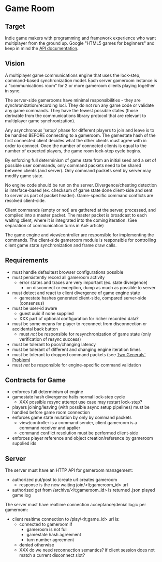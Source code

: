 # Game Room

## Target

Indie game makers with programming and framework experience who want multiplayer from the ground up.
Google "HTML5 games for beginners" and keep in mind the [API documentation](gameroom/client.md).

## Vision

A multiplayer game communications engine that uses the lock-step, command-based synchronization model.
Each server gameroom instance is a "communications room" for 2 or more gameroom clients playing together in sync.

The server-side gamerooms have minimal responsibilities - they are synchronization/recording loci.
They do not run any game code or validate any game commands.
They have the fewest possible states (those derivable from the communications library protocol that are relevant to multiplayer game synchronization).

Any asynchronous 'setup' phase for different players to join and leave is to be handled BEFORE connecting to a gameroom.
The gamestate hash of the first connected client decides what the other clients must agree with in order to connect.
Once the number of connected clients is equal to the number of expected players, the game room lock-step cycle begins.

By enforcing full determinism of game state from an initial seed and a set of possible user commands, only command packets need to be shared between clients (and server).
Only command packets sent by server may modify game state.

No engine code should be run on the server.
Divergence/cheating detection is interface-based (ex. checksum of game state done client-side and sent to server as part of packet header).
Game-specific command conflicts are resolved client-side.

Client commands (empty or not) are gathered at the server, processed, and compiled into a master packet.
The master packet is broadcast to each waiting client, where it is integrated into the coming iteration. (See separation of communication turns in AoE article)

The game engine and view/controller are responsible for implementing the commands.
The client-side gameroom module is responsible for controlling client game state synchronization and frame draw calls.

## Requirements

- must handle defaultest browser configurations possible
- must persistently record all gameroom activity
    - error states and traces are very important (ex. state divergence)
        - on disconnect or exception, dump as much as possible to server
- must detect and react to client divergence of game engine state
    - gamestate hashes generated client-side, compared server-side (consensus)
- must be user-id aware
    - guest uuid if none supplied
    - XXX part of optional configuration for richer recorded data?
- must be some means for player to reconnect from disconnection or accidental back button
    - must *not* be responsible for resynchronization of game state (only verification of resync success)
- must be tolerant to poor/changing latency
- must be tolerant of different and changing engine iteration times
- must be tolerant to dropped command packets (see [Two Generals' Problem](http://en.wikipedia.org/wiki/Two_Generals%27_Problem))
- must *not* be responsible for engine-specific command validation

## Contracts for Game

- enforces full determinism of engine
- gamestate hash divergence halts normal lock-step cycle
    - XXX possible resync attempt use case may restart lock-step?
- players joining/leaving (with possible async setup pipelines) must be handled before game room connection
- enforces game state mutation by only by command packets
    - view/controller is a command sender, client gameroom is a command receiver and applier
    - command conflict resolution must be performed client-side
- enforces player reference and object creation/reference by gameroom supplied ids

## Server

The server must have an HTTP API for gameroom management:

- authorized put/post to /create url creates gameroom
    - response is the new waiting join/<lt;gameroom_id> url
- authorized get from /archive/<lt;gameroom_id> is returned .json played game log

The server must have realtime connection acceptance/denial logic per gameroom:

- client realtime connection to /play/<lt;game_id> url is:
    - connected to gameroom if
        - gameroom is not full
        - gamestate hash agreement 
        - turn number agreement
    - denied otherwise
    - XXX do we need *re*connection semantics? if client session does not match a current disconnect slot?
